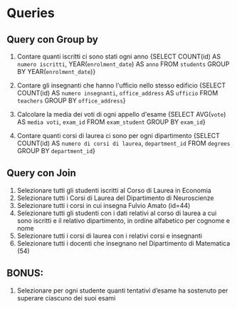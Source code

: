 # Queries

## Query con Group by
1. Contare quanti iscritti ci sono stati ogni anno
{SELECT COUNT(id) AS `numero iscritti`, YEAR(`enrolment_date`) AS `anno` FROM `students` GROUP BY YEAR(`enrolment_date`)}

2. Contare gli insegnanti che hanno l'ufficio nello stesso edificio
{SELECT COUNT(id) AS `numero insegnanti`, `office_address` AS `ufficio` FROM `teachers` GROUP BY `office_address`}

3. Calcolare la media dei voti di ogni appello d'esame
{SELECT AVG(`vote`) AS `media voti`, `exam_id` FROM `exam_student` GROUP BY `exam_id`}

4. Contare quanti corsi di laurea ci sono per ogni dipartimento
{SELECT COUNT(id) AS `numero di corsi di laurea`, `department_id` FROM `degrees` GROUP BY `department_id`}

## Query con Join
1. Selezionare tutti gli studenti iscritti al Corso di Laurea in Economia
2. Selezionare tutti i Corsi di Laurea del Dipartimento di Neuroscienze
3. Selezionare tutti i corsi in cui insegna Fulvio Amato (id=44)
4. Selezionare tutti gli studenti con i dati relativi al corso di laurea a cui sono iscritti e il relativo dipartimento, in ordine alfabetico per cognome e nome
5. Selezionare tutti i corsi di laurea con i relativi corsi e insegnanti
7. Selezionare tutti i docenti che insegnano nel Dipartimento di Matematica (54)

## BONUS: 
1. Selezionare per ogni studente quanti tentativi d’esame ha sostenuto per superare ciascuno dei suoi esami